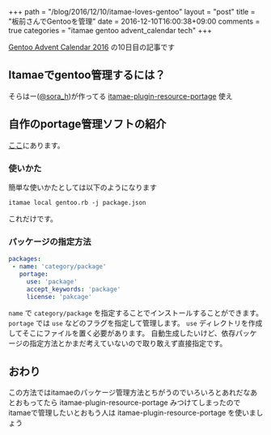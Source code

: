 +++
path = "/blog/2016/12/10/itamae-loves-gentoo"
layout = "post"
title = "板前さんでGentooを管理"
date = 2016-12-10T16:00:38+09:00
comments = true
categories = "itamae gentoo advent_calendar tech"
+++

[Gentoo Advent Calendar 2016](http://www.adventar.org/calendars/1493) の10日目の記事です

## Itamaeでgentoo管理するには？
そらはー([@sora_h](https://twitter.com/sora_h))が作ってる [itamae-plugin-resource-portage](https://github.com/sorah/itamae-plugin-resource-portage) 使え

## 自作のportage管理ソフトの紹介

[ここ](https://github.com/katsyoshi/itamae-recipes/tree/master/cookbook/gentoo)にあります。

### 使いかた
簡単な使いかたとしては以下のようになります

```
itamae local gentoo.rb -j package.json
```

これだけです。

### パッケージの指定方法

```yaml
packages:
 - name: 'category/package'
   portage:
     use: 'package'
     accept_keywords: 'package'
     license: 'pakcage'
```

`name` で `category/package` を指定することでインストールすることができます。
`portage` では `use` などのフラグを指定して管理します。
`use` ディレクトリを作成してそこにファイルを置く必要があります。
自動生成したいけど、依存パッケージの指定方法とかまだ考えていないので取り敢えず直接指定です。

## おわり

この方法ではitamaeのパッケージ管理方法とちがうのでいろいろとあれだなあ
とおもってたら itamae-plugin-resource-portage みつけてしまったので
itamaeで管理したいとおもう人は itamae-plugin-resource-portage を使いましょう
